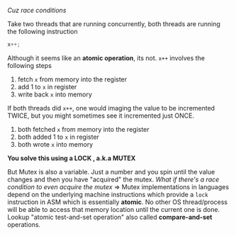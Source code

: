 _Cuz race conditions_

Take two threads that are running concurrently, both threads are running the following instruction
```cpp
x++;
```
Although it seems like an **atomic operation**, its not. `x++` involves the following steps
1. fetch `x` from memory into the register
2. add 1 to `x` in register
3. write back `x` into memory

If both threads did `x++`, one would imaging the value to be incremented TWICE, but you might sometimes see it incremented just ONCE.
1. both fetched `x` from memory into the register
2. both added 1 to `x` in register
3. both wrote `x` into memory

**You solve this using a LOCK , a.k.a MUTEX**

But Mutex is also a variable. Just a number and you spin until the value changes and then you have "acquired" the mutex.
_What if there's a race condition to even acquire the mutex_
=> Mutex implementations in languages depend on the underlying machine instructions which provide a `lock` instruction in ASM which is essentially **atomic**. No other OS thread/process will be able to access that memory location until the current one is done.
Lookup "atomic test-and-set operation" also called **compare-and-set** operations.